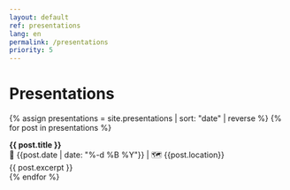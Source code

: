```yaml
---
layout: default
ref: presentations
lang: en
permalink: /presentations
priority: 5
---
```


# Presentations

{% assign presentations = site.presentations | sort: "date" | reverse %}
{% for post in presentations %}
<div>
 <div class="overview-link">
  <strong>{{ post.title }}</strong>
  <div class="time">📅 {{post.date | date: "%-d %B %Y"}} | 🗺 {{post.location}}</div>
 </div>
 <span class="excerpt">{{ post.excerpt }}</span>
</div>
{% endfor %}
